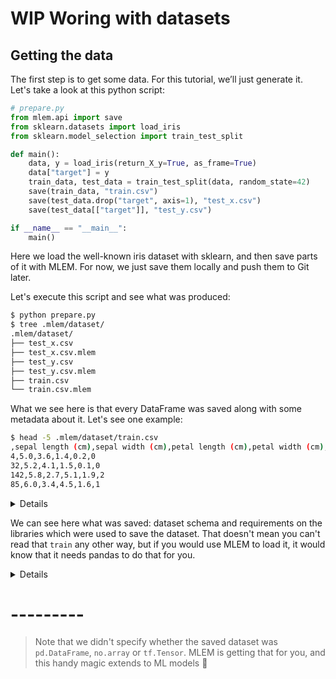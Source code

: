 # WIP Woring with datasets

## Getting the data

The first step is to get some data. For this tutorial, we’ll just generate it.
Let's take a look at this python script:

```python
# prepare.py
from mlem.api import save
from sklearn.datasets import load_iris
from sklearn.model_selection import train_test_split

def main():
    data, y = load_iris(return_X_y=True, as_frame=True)
    data["target"] = y
    train_data, test_data = train_test_split(data, random_state=42)
    save(train_data, "train.csv")
    save(test_data.drop("target", axis=1), "test_x.csv")
    save(test_data[["target"]], "test_y.csv")

if __name__ == "__main__":
    main()
```

Here we load the well-known iris dataset with sklearn, and then save parts of it
with MLEM. For now, we just save them locally and push them to Git later.



Let's execute this script and see what was produced:

```bash
$ python prepare.py
$ tree .mlem/dataset/
.mlem/dataset/
├── test_x.csv
├── test_x.csv.mlem
├── test_y.csv
├── test_y.csv.mlem
├── train.csv
└── train.csv.mlem
```

What we see here is that every DataFrame was saved along with some metadata
about it. Let's see one example:

```bash
$ head -5 .mlem/dataset/train.csv
,sepal length (cm),sepal width (cm),petal length (cm),petal width (cm),target
4,5.0,3.6,1.4,0.2,0
32,5.2,4.1,1.5,0.1,0
142,5.8,2.7,5.1,1.9,2
85,6.0,3.4,4.5,1.6,1
```

<details>

### `$ cat .mlem/dataset/train.csv.mlem`

```yaml
artifacts:
  data:
    hash: add43029d2b464d0884a7d3105ef0652
    size: 2459
    uri: train.csv
object_type: dataset
reader:
  dataset_type:
    columns:
      - ''
      - sepal length (cm)
      - sepal width (cm)
      - petal length (cm)
      - petal width (cm)
      - target
    dtypes:
      - int64
      - float64
      - float64
      - float64
      - float64
      - int64
    index_cols:
      - ''
    type: dataframe
  format: csv
  type: pandas
requirements:
  - module: pandas
    version: 1.4.2
```

</details>

We can see here what was saved: dataset schema and requirements on the libraries
which were used to save the dataset. That doesn't mean you can't read that
`train` any other way, but if you would use MLEM to load it, it would know that
it needs pandas to do that for you.

<details>

### ⛳ [Data prepared](https://github.com/iterative/example-mlem-get-started/tree/2-prepare)

```bash
$ git add .mlem
$ git commit -m "Added data"
$ git diff 2-prepare
```

</details>

# ---------
> Note that we didn't specify whether the saved dataset was `pd.DataFrame`,
> `no.array` or `tf.Tensor`. MLEM is getting that for you, and this handy magic
> extends to ML models 👋